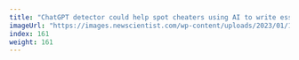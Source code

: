 ```yaml
---
title: "ChatGPT detector could help spot cheaters using AI to write essays"
imageUrl: "https://images.newscientist.com/wp-content/uploads/2023/01/16165748/SEI_140499394.jpg?width=600"
index: 161
weight: 161
---
```

